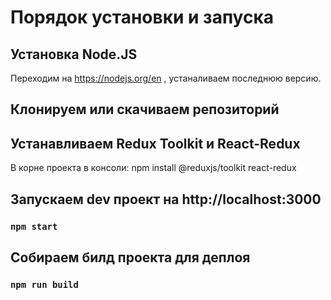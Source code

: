 # Порядок установки и запуска

## Установка Node.JS
Переходим на https://nodejs.org/en , устаналиваем последнюю версию.

## Клонируем или скачиваем репозиторий

## Устанавливаем Redux Toolkit и React-Redux
В корне проекта в консоли: npm install @reduxjs/toolkit react-redux

## Запускаем dev проект на http://localhost:3000
### `npm start`

## Собираем билд проекта для деплоя
### `npm run build`

